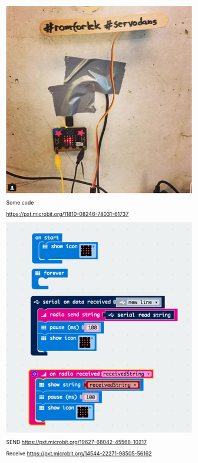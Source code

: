 <img src="https://github.com/larsgimse/microbit/blob/master/twitter/Skjermbilde%202017-11-20%20kl.%2008.03.15.png">

Some code

https://pxt.microbit.org/11810-08246-78031-61737

<img src="https://github.com/larsgimse/microbit/blob/master/twitter/twitter_microbit2.png">

SEND
https://pxt.microbit.org/19627-68042-45568-10217

Receive
https://pxt.microbit.org/14544-22271-98505-56162

